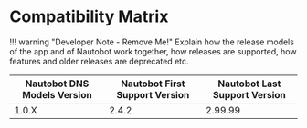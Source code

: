 # Compatibility Matrix

!!! warning "Developer Note - Remove Me!"
    Explain how the release models of the app and of Nautobot work together, how releases are supported, how features and older releases are deprecated etc.

| Nautobot DNS Models Version | Nautobot First Support Version | Nautobot Last Support Version |
| ------------- | -------------------- | ------------- |
| 1.0.X         | 2.4.2                | 2.99.99        |
